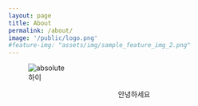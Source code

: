 ```yaml
---
layout: page
title: About
permalink: /about/
image: '/public/logo.png'
#feature-img: "assets/img/sample_feature_img_2.png"
---
```

<figure>
    <img src='{{ "/public/logo.png" | relative_url }}' alt='absolute'>
    <figcaption> 하이</figcaption>
</figure>

<center>

<p>안녕하세요 </p>

</center>